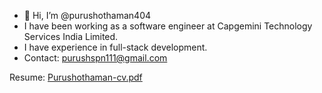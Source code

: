 
- 👋 Hi, I’m @purushothaman404
- I have been working as a software engineer at Capgemini Technology Services India Limited. 
- I have experience in full-stack development.
- Contact: purushspn111@gmail.com

Resume:
[Purushothaman-cv.pdf](https://github.com/purushothaman404/purushothaman404/files/7448912/Purushothaman-cv.pdf)


<!---
purushothaman404/purushothaman404 is a ✨ special ✨ repository because its `README.md` (this file) appears on your GitHub profile.
You can click the Preview link to take a look at your changes.
--->
